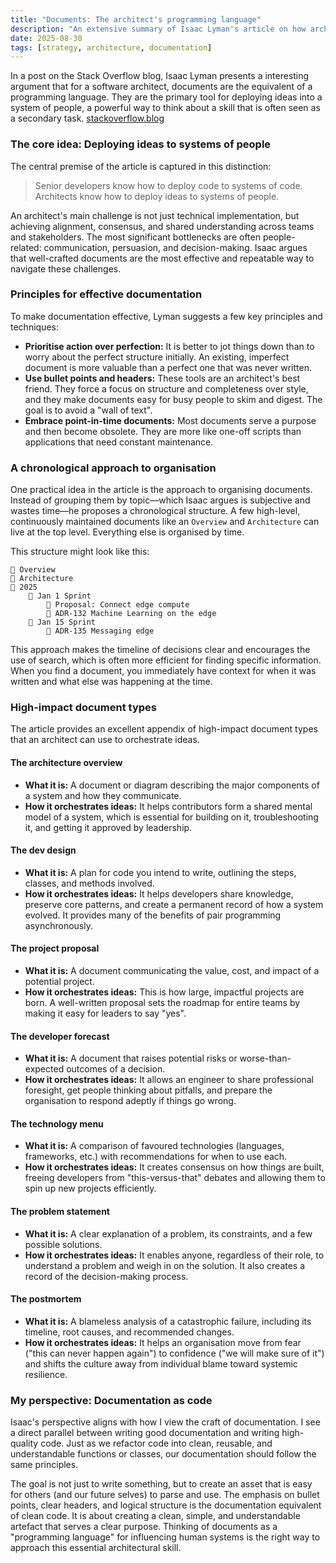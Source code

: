 ```yaml
---
title: "Documents: The architect's programming language"
description: "An extensive summary of Isaac Lyman's article on how architects use structured documentation to deploy ideas, and my perspective on treating documents like high-quality code."
date: 2025-08-30
tags: [strategy, architecture, documentation]
---
```


In a post on the Stack Overflow blog, Isaac Lyman presents a interesting argument that for a software architect, documents are the equivalent of a programming language. They are the primary tool for deploying ideas into a system of people, a powerful way to think about a skill that is often seen as a secondary task. [stackoverflow.blog](https://stackoverflow.blog/2025/08/20/documents-the-architect-s-programming-language/)

### The core idea: Deploying ideas to systems of people

The central premise of the article is captured in this distinction:

> Senior developers know how to deploy code to systems of code.
> Architects know how to deploy ideas to systems of people.

An architect's main challenge is not just technical implementation, but achieving alignment, consensus, and shared understanding across teams and stakeholders. The most significant bottlenecks are often people-related: communication, persuasion, and decision-making. Isaac argues that well-crafted documents are the most effective and repeatable way to navigate these challenges.

### Principles for effective documentation

To make documentation effective, Lyman suggests a few key principles and techniques:

*   **Prioritise action over perfection:** It is better to jot things down than to worry about the perfect structure initially. An existing, imperfect document is more valuable than a perfect one that was never written.
*   **Use bullet points and headers:** These tools are an architect's best friend. They force a focus on structure and completeness over style, and they make documents easy for busy people to skim and digest. The goal is to avoid a "wall of text".
*   **Embrace point-in-time documents:** Most documents serve a purpose and then become obsolete. They are more like one-off scripts than applications that need constant maintenance.

### A chronological approach to organisation

One practical idea in the article is the approach to organising documents. Instead of grouping them by topic—which Isaac argues is subjective and wastes time—he proposes a chronological structure. A few high-level, continuously maintained documents like an `Overview` and `Architecture` can live at the top level. Everything else is organised by time.

This structure might look like this:

```
📄 Overview
📄 Architecture
📁 2025
    📁 Jan 1 Sprint
        📄 Proposal: Connect edge compute 
        📄 ADR-132 Machine Learning on the edge
    📁 Jan 15 Sprint
        📄 ADR-135 Messaging edge 
```

This approach makes the timeline of decisions clear and encourages the use of search, which is often more efficient for finding specific information. When you find a document, you immediately have context for when it was written and what else was happening at the time.

### High-impact document types

The article provides an excellent appendix of high-impact document types that an architect can use to orchestrate ideas.

#### The architecture overview
*   **What it is:** A document or diagram describing the major components of a system and how they communicate.
*   **How it orchestrates ideas:** It helps contributors form a shared mental model of a system, which is essential for building on it, troubleshooting it, and getting it approved by leadership.

#### The dev design
*   **What it is:** A plan for code you intend to write, outlining the steps, classes, and methods involved.
*   **How it orchestrates ideas:** It helps developers share knowledge, preserve core patterns, and create a permanent record of how a system evolved. It provides many of the benefits of pair programming asynchronously.

#### The project proposal
*   **What it is:** A document communicating the value, cost, and impact of a potential project.
*   **How it orchestrates ideas:** This is how large, impactful projects are born. A well-written proposal sets the roadmap for entire teams by making it easy for leaders to say "yes".

#### The developer forecast
*   **What it is:** A document that raises potential risks or worse-than-expected outcomes of a decision.
*   **How it orchestrates ideas:** It allows an engineer to share professional foresight, get people thinking about pitfalls, and prepare the organisation to respond adeptly if things go wrong.

#### The technology menu
*   **What it is:** A comparison of favoured technologies (languages, frameworks, etc.) with recommendations for when to use each.
*   **How it orchestrates ideas:** It creates consensus on how things are built, freeing developers from "this-versus-that" debates and allowing them to spin up new projects efficiently.

#### The problem statement
*   **What it is:** A clear explanation of a problem, its constraints, and a few possible solutions.
*   **How it orchestrates ideas:** It enables anyone, regardless of their role, to understand a problem and weigh in on the solution. It also creates a record of the decision-making process.

#### The postmortem
*   **What it is:** A blameless analysis of a catastrophic failure, including its timeline, root causes, and recommended changes.
*   **How it orchestrates ideas:** It helps an organisation move from fear ("this can never happen again") to confidence ("we will make sure of it") and shifts the culture away from individual blame toward systemic resilience.

### My perspective: Documentation as code

Isaac's perspective aligns with how I view the craft of documentation. I see a direct parallel between writing good documentation and writing high-quality code. Just as we refactor code into clean, reusable, and understandable functions or classes, our documentation should follow the same principles.

The goal is not just to write something, but to create an asset that is easy for others (and our future selves) to parse and use. The emphasis on bullet points, clear headers, and logical structure is the documentation equivalent of clean code. It is about creating a clean, simple, and understandable artefact that serves a clear purpose. Thinking of documents as a "programming language" for influencing human systems is the right way to approach this essential architectural skill.